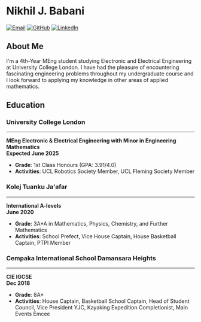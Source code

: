 # Nikhil J. Babani
 
[![Email](https://img.icons8.com/color/48/000000/email.png)](mailto:nikhil.babani.20@ucl.ac.uk)
[![GitHub](https://img.icons8.com/material-rounded/48/000000/github.png)](https://github.com/njbabani)
[![LinkedIn](https://img.icons8.com/color/48/000000/linkedin.png)](https://www.linkedin.com/in/nikhil-babani/)

## About Me
I'm a 4th-Year MEng student studying Electronic and Electrical Engineering at University College London. I have had the pleasure of encountering fascinating engineering problems throughout my undergraduate course and I look forward to applying my knowledge in other areas of applied mathematics.

## Education

### University College London
---
**MEng Electronic & Electrical Engineering with Minor in Engineering Mathematics**  
**Expected June 2025**  
- **Grade**: 1st Class Honours (GPA: 3.91/4.0)
- **Activities**: UCL Robotics Society Member, UCL Fleming Society Member

### Kolej Tuanku Ja'afar
---
**International A-levels**  
**June 2020**  
- **Grade**: 3A*A in Mathematics, Physics, Chemistry, and Further Mathematics
- **Activities**: School Prefect, Vice House Captain, House Basketball Captain, PTPI Member

### Cempaka International School Damansara Heights
---
**CIE IGCSE**  
**Dec 2018**
- **Grade**: 8A*
- **Activities**: House Captain, Basketball School Captain, Head of Student Council, Vice President YJC, Kayaking Expedition Completionist, Main Events Emcee
